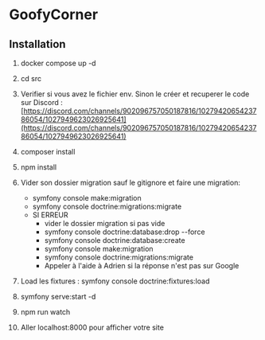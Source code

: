 # GoofyCorner

## Installation

1. docker compose up -d
2. cd src
3. Verifier si vous avez le fichier env. Sinon le créer et recuperer le code sur Discord : [https://discord.com/channels/902096757050187816/1027942065423786054/1027949623026925641](https://discord.com/channels/902096757050187816/1027942065423786054/1027949623026925641)
4. composer install
5. npm install
6. Vider son dossier migration sauf le gitignore et faire une migration:

   - symfony console make:migration
   - symfony console doctrine:migrations:migrate
   - SI ERREUR
     - vider le dossier migration si pas vide
     - symfony console doctrine:database:drop --force
     - symfony console doctrine:database:create
     - symfony console make:migration
     - symfony console doctrine:migrations:migrate
     - Appeler à l'aide à Adrien si la réponse n'est pas sur Google

7. Load les fixtures : symfony console doctrine:fixtures:load
8. symfony serve:start -d
9. npm run watch
10. Aller localhost:8000 pour afficher votre site
